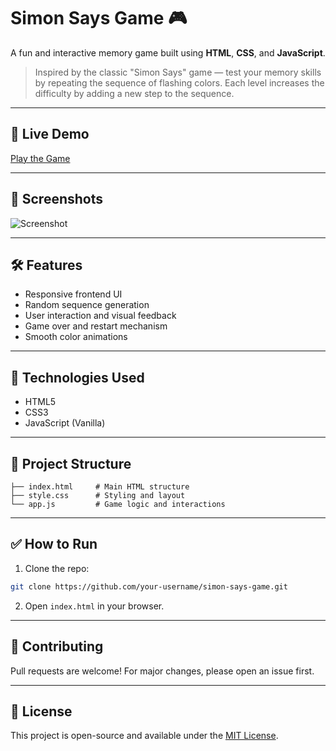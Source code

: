 
# Simon Says Game 🎮

A fun and interactive memory game built using **HTML**, **CSS**, and **JavaScript**.

> Inspired by the classic "Simon Says" game — test your memory skills by repeating the sequence of flashing colors. Each level increases the difficulty by adding a new step to the sequence.

---

## 🚀 Live Demo

[Play the Game](https://simon-says-game-mocha.vercel.app/)

---

## 📸 Screenshots

![Screenshot](./screenshot.png) <!-- Add if you want later -->

---

## 🛠️ Features

- Responsive frontend UI
- Random sequence generation
- User interaction and visual feedback
- Game over and restart mechanism
- Smooth color animations

---

## 🧠 Technologies Used

- HTML5
- CSS3
- JavaScript (Vanilla)

---

## 📂 Project Structure

```plaintext
├── index.html     # Main HTML structure
├── style.css      # Styling and layout
└── app.js         # Game logic and interactions
```

---

## ✅ How to Run

1. Clone the repo:
```bash
git clone https://github.com/your-username/simon-says-game.git
```

2. Open `index.html` in your browser.

---

## 🤝 Contributing

Pull requests are welcome! For major changes, please open an issue first.

---

## 📄 License

This project is open-source and available under the [MIT License](LICENSE).

